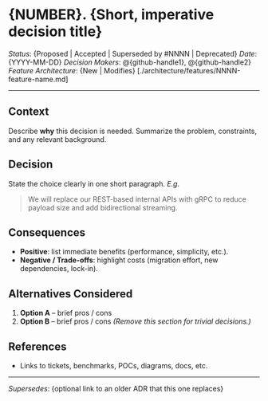 # {NUMBER}. {Short, imperative decision title}

*Status*: {Proposed | Accepted | Superseded by #NNNN | Deprecated}
*Date*: {YYYY-MM-DD}
*Decision Makers*: @{github-handle1}, @{github-handle2}
*Feature Architecture*: {New | Modifies} [./architecture/features/NNNN-feature-name.md]

---

## Context
Describe **why** this decision is needed. Summarize the problem, constraints, and any relevant background.

## Decision
State the choice clearly in one short paragraph. *E.g.*
> We will replace our REST-based internal APIs with gRPC to reduce payload size and add bidirectional streaming.

## Consequences
- **Positive**: list immediate benefits (performance, simplicity, etc.).
- **Negative / Trade-offs**: highlight costs (migration effort, new dependencies, lock-in).

## Alternatives Considered
1. **Option A** – brief pros / cons
2. **Option B** – brief pros / cons
*(Remove this section for trivial decisions.)*

## References
- Links to tickets, benchmarks, POCs, diagrams, docs, etc.

---

*Supersedes*: {optional link to an older ADR that this one replaces}